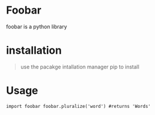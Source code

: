 # Foobar
foobar is a python library

# installation

> use the pacakge intallation manager pip to install

# Usage

`import foobar
foobar.pluralize('word') #returns 'Words'` 


